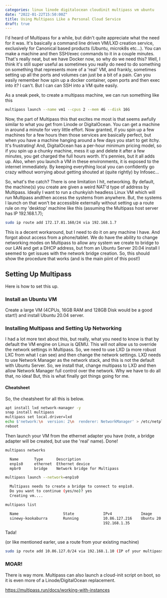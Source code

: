 ```yaml
---
categories: linux linode digitalocean cloudinit multipass vm ubuntu
date: "2022-01-22T15:50:00Z"
title: Using Multipass Like a Personal Cloud Service
draft: true
---
```


I'd heard of Multipass for a while, but didn't quite appreciate what the need for it was. It's basically a command line driven VM/LXD creation service, exclusively for Canonical based products (Ubuntu, microk8s etc...). You can make a machine and then SSH/exec commands to it in a couple minutes. That's really neat, but we have Docker now, so why do we need this? Well, I think it's still super useful as sometimes you really do need to do something on something that represents more of a 'real' VM, and frankly, sometimes setting up all the ports and volumes can just be a bit of a pain. Can you easily remember how spin up a docker container, open ports and then exec into it? I can't. But I can can SSH into a VM quite easily.

As a sneak peek, to create a multipass machine, we can run something like this

```bash
multipass launch --name vm1 --cpus 2 --mem 4G --disk 16G
```

Now, the part of Multipass this that excites me most is that seems awfully similar to what you get from Linode or DigitalOcean. You can get a machine in around a minute for very little effort. Now granted, if you spin up a few machines for a few hours then those services are basically perfect, but when you have a machine hanging around a few days you start to get itchy. It's frustrating! And, DigitalOcean has a per-hour minimum pricing model, so if you spin up a chunky machine, mess it up and delete it after a few minutes, you get charged the full hours worth. It's pennies, but it all adds up. Also, when you launch a VM in these environments, it is exposed to the internet immediately. By keeping everything local you can confidently go crazy without worrying about getting shouted at (quite rightly) by Infosec...

So, what's the catch? There is one limitation I hit, networking. By default, the machine(s) you create are given a weird NAT'd type of address by Multipass. Ideally I want to run a chunkyish headless Linux VM which will run Multipass andthen access the systems from anywhere. But, the systems I launch on that won't be accessible externally without setting up a route rule on my 'desktop' machine like this (assuming the Multipass host server has IP 192.168.1.7);

```bash
sudo ip route add 172.17.81.160/24 via 192.168.1.7
```

This is a decent workaround, but I need to do it on any machine I have. And forgot about access from a phone/tablet. We do have the ability to change networking modes on Multipass to allow any system we create to bridge to our LAN and get a DHCP address, but from an Ubuntu Server 20.04 install I seemed to get issues with the network bridge creation. So, this should show the procedure that works (and is the main piint of this post!)

## Setting Up Multipass

Here is how to set this up.

### Install an Ubuntu VM

Create a large VM (4CPUs, 16GB RAM and 128GB Disk would be a good start!) and install Ubuntu 20.04 server.

### Installing Multipass and Setting Up Networking

I had a lot more text about this, but really, what you need to know is that by default the VM engine on Linux is QEMU. This will not allow us to override the network settings in Multipass. So, we need to use LXD (a more robust LXC from what I can see) and then change the network settings. LXD needs to use Network Manager as the network stack, and this is not the default with Ubuntu Server. So, we install that, change multipass to LXD and then allow Network Manager full control over the network. Why we have to do all that, no idea! But, this is what finally got things going for me.

#### Cheatsheet

So, the cheatsheet for all this is below.

```bash
apt install lxd network-manager -y
snap install multipass
multipass set local.driver=lxd
echo $'network:\n  version: 2\n  renderer: NetworkManager' > /etc/netplan/00-installer-config.yaml
reboot
```

Then launch your VM from the ethernet adapter you have (note, a bridge adapter will be created, but use the 'real' name). Done!

```bash
multipass networks

  Name       Type      Description
  enp1s0     ethernet  Ethernet device
  mpbr0      bridge    Network bridge for Multipass

multipass launch --network=enp1s0

  Multipass needs to create a bridge to connect to enp1s0.
  Do you want to continue (yes/no)? yes
  Creating vm....

multipass list

  Name                    State             IPv4             Image
  sinewy-kookaburra       Running           10.86.127.216    Ubuntu 20.04 LTS
                                            192.168.1.35
```

Tada!

(or like mentioned earler, use a route from your existing machine)

```bash
sudo ip route add 10.86.127.0/24 via 192.168.1.10 (IP of your multipass server)
```

### MOAR!

There is way more. Multipass can also launch a cloud-init script on boot, so it is even more of a Linode/DigitalOcean replacement.

https://multipass.run/docs/working-with-instances
